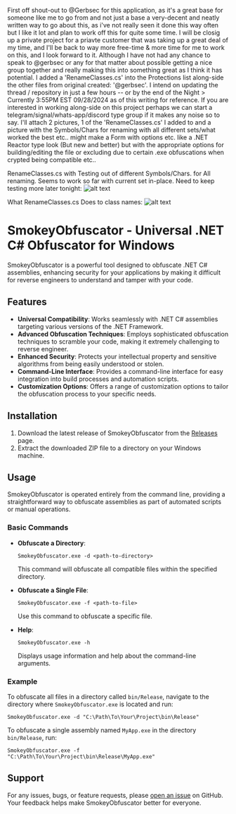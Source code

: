 First off shout-out to @Gerbsec for this application, as it's a great base for someone like me to go from and not just a base a very-decent and neatly written way to go about this, as i've not really seen it done this way often but I like it lot and plan to work off this for quite some time. I will be closig up a private project for a priavte customer that was taking up a great deal of my time, and I'll be back to way more free-time & more time for me to work on this, and I look forward to it. Although I have not had any chance to speak to @gerbsec or any for that matter about possible getting a nice group together and really making this into something great as I think it has potential. I added a 'RenameClasses.cs' into the Protections list along-side the other files from original created: '@gerbsec'. I intend on updating the thread / repository in just a few hours -- or by the end of the Night > Currently 3:55PM EST 09/28/2024 as of this writing for reference. If you are interested in working along-side on this project perhaps we can start a telegram/signal/whats-app/discord type group if it makes any noise so to say. I'll attach 2 pictures, 1 of the 'RenameClasses.cs' I added to and a picture with the Symbols/Chars for renaming with all different sets/what worked the best etc.. might make a Form with options etc. like a .NET Reactor type look (But new and better) but with the appropriate options for building/editing the file or excluding due to certain .exe obfuscations when crypted being compatible etc..

RenameClasses.cs with Testing out of different Symbols/Chars. for All renaming.
Seems to work so far with current set in-place. Need to keep testing more later tonight:
![alt text](https://i.ibb.co/CvfDz2C/Screenshot-2024-09-28-160358.png)

What RenameClasses.cs Does to class names:
![alt text](https://i.ibb.co/Xk4wy5h/Screenshot-2024-09-28-154559.png)






# SmokeyObfuscator - Universal .NET C# Obfuscator for Windows

SmokeyObfuscator is a powerful tool designed to obfuscate .NET C# assemblies, enhancing security for your applications by making it difficult for reverse engineers to understand and tamper with your code.

## Features

- **Universal Compatibility**: Works seamlessly with .NET C# assemblies targeting various versions of the .NET Framework.
- **Advanced Obfuscation Techniques**: Employs sophisticated obfuscation techniques to scramble your code, making it extremely challenging to reverse engineer.
- **Enhanced Security**: Protects your intellectual property and sensitive algorithms from being easily understood or stolen.
- **Command-Line Interface**: Provides a command-line interface for easy integration into build processes and automation scripts.
- **Customization Options**: Offers a range of customization options to tailor the obfuscation process to your specific needs.

## Installation

1. Download the latest release of SmokeyObfuscator from the [Releases](https://github.com/gerbsec/SmokeyObfuscator/releases) page.
2. Extract the downloaded ZIP file to a directory on your Windows machine.

## Usage

SmokeyObfuscator is operated entirely from the command line, providing a straightforward way to obfuscate assemblies as part of automated scripts or manual operations.

### Basic Commands

- **Obfuscate a Directory**:
  ```
  SmokeyObfuscator.exe -d <path-to-directory>
  ```
  This command will obfuscate all compatible files within the specified directory.

- **Obfuscate a Single File**:
  ```
  SmokeyObfuscator.exe -f <path-to-file>
  ```
  Use this command to obfuscate a specific file.

- **Help**:
  ```
  SmokeyObfuscator.exe -h
  ```
  Displays usage information and help about the command-line arguments.

### Example

To obfuscate all files in a directory called `bin/Release`, navigate to the directory where `SmokeyObfuscator.exe` is located and run:
```
SmokeyObfuscator.exe -d "C:\Path\To\Your\Project\bin\Release"
```

To obfuscate a single assembly named `MyApp.exe` in the directory `bin/Release`, run:
```
SmokeyObfuscator.exe -f "C:\Path\To\Your\Project\bin\Release\MyApp.exe"
```

## Support

For any issues, bugs, or feature requests, please [open an issue](https://github.com/gerbsec/SmokeyObfuscator/issues) on GitHub. Your feedback helps make SmokeyObfuscator better for everyone.
